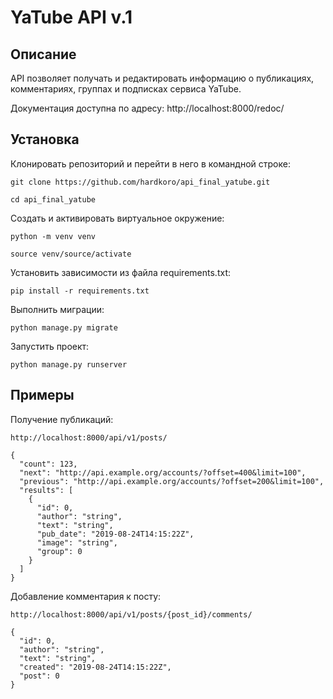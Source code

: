 # YaTube API v.1

## Описание

API позволяет получать и редактировать информацию о публикациях, комментариях, группах и подписках сервиса YaTube.

Документация доступна по адресу: http://localhost:8000/redoc/

## Установка

Клонировать репозиторий и перейти в него в командной строке:

```
git clone https://github.com/hardkoro/api_final_yatube.git
```

```
cd api_final_yatube
```

Cоздать и активировать виртуальное окружение:

```
python -m venv venv
```

```
source venv/source/activate
```

Установить зависимости из файла requirements.txt:

```
pip install -r requirements.txt
```

Выполнить миграции:

```
python manage.py migrate
```

Запустить проект:

```
python manage.py runserver
```

## Примеры

Получение публикаций:

```
http://localhost:8000/api/v1/posts/
```

```
{
  "count": 123,
  "next": "http://api.example.org/accounts/?offset=400&limit=100",
  "previous": "http://api.example.org/accounts/?offset=200&limit=100",
  "results": [
    {
      "id": 0,
      "author": "string",
      "text": "string",
      "pub_date": "2019-08-24T14:15:22Z",
      "image": "string",
      "group": 0
    }
  ]
}
```

Добавление комментария к посту: 

```
http://localhost:8000/api/v1/posts/{post_id}/comments/
```

```
{
  "id": 0,
  "author": "string",
  "text": "string",
  "created": "2019-08-24T14:15:22Z",
  "post": 0
}
```


